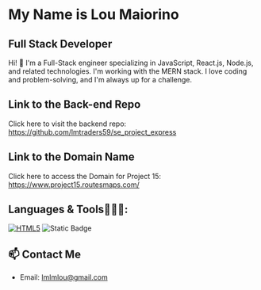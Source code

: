 # My Name is Lou Maiorino

## Full Stack Developer
Hi! 👋 I'm a Full-Stack engineer specializing in JavaScript, React.js, Node.js, and related technologies. I'm working with the MERN stack. I love coding and problem-solving, and I'm always up for a challenge.

## Link to the Back-end Repo

Click here to visit the backend repo: https://github.com/lmtraders59/se_project_express

## Link to the Domain Name

Click here to access the Domain for Project 15: https://www.project15.routesmaps.com/

## Languages & Tools🧑🏼‍💻:

[![HTML5](https://img.shields.io/badge/Deploy_to_Heroku-brightgreen)](https://heroku.com/deploy)
![Static Badge](https://img.shields.io/badge/CSS3-dark%20blue)



## 📫 Contact Me
- Email: lmlmlou@gmail.com
